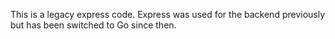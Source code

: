 This is a legacy express code.
Express was used for the backend previously but has been switched to Go since then.
